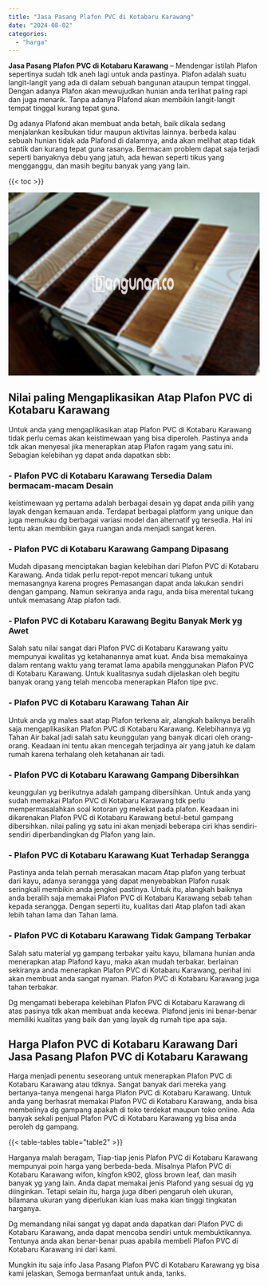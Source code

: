 ```yaml
---
title: "Jasa Pasang Plafon PVC di Kotabaru Karawang"
date: "2024-08-02"
categories: 
  - "harga"
---
```


**Jasa Pasang Plafon PVC di Kotabaru Karawang** – Mendengar istilah Plafon sepertinya sudah tdk aneh lagi untuk anda pastinya. Plafon adalah suatu langit-langit yang ada di dalam sebuah bangunan ataupun tempat tinggal. Dengan adanya Plafon akan mewujudkan hunian anda terlihat paling rapi dan juga menarik. Tanpa adanya Plafond akan membikin langit-langit tempat tinggal kurang tepat guna.

Dg adanya Plafond akan membuat anda betah, baik dikala sedang menjalankan kesibukan tidur maupun aktivitas lainnya. berbeda kalau sebuah hunian tidak ada Plafond di dalamnya, anda akan melihat atap tidak cantik dan kurang tepat guna rasanya. Bermacam problem dapat saja terjadi seperti banyaknya debu yang jatuh, ada hewan seperti tikus yang mengganggu, dan masih begitu banyak yang yang lain.

{{< toc >}}

![Jasa Pasang Plafon PVC di Kotabaru Karawang](/images/flafond-pvc-murah17.png)

## Nilai paling Mengaplikasikan Atap Plafon PVC di Kotabaru Karawang

Untuk anda yang mengaplikasikan atap Plafon PVC di Kotabaru Karawang tidak perlu cemas akan keistimewaan yang bisa diperoleh. Pastinya anda tdk akan menyesal jika menerapkan atap Plafon ragam yang satu ini. Sebagian kelebihan yg dapat anda dapatkan sbb:

### \- Plafon PVC di Kotabaru Karawang Tersedia Dalam bermacam-macam Desain

keistimewaan yg pertama adalah berbagai desain yg dapat anda pilih yang layak dengan kemauan anda. Terdapat berbagai platform yang unique dan juga memukau dg berbagai variasi model dan alternatif yg tersedia. Hal ini tentu akan membikin gaya ruangan anda menjadi sangat keren.

### \- Plafon PVC di Kotabaru Karawang Gampang Dipasang

Mudah dipasang menciptakan bagian kelebihan dari Plafon PVC di Kotabaru Karawang. Anda tidak perlu repot-repot mencari tukang untuk memasangnya karena progres Pemasangan dapat anda lakukan sendiri dengan gampang. Namun sekiranya anda ragu, anda bisa merental tukang untuk memasang Atap plafon tadi.

### \- Plafon PVC di Kotabaru Karawang Begitu Banyak Merk yg Awet

Salah satu nilai sangat dari Plafon PVC di Kotabaru Karawang yaitu mempunyai kwalitas yg ketahanannya amat kuat. Anda bisa memakainya dalam rentang waktu yang teramat lama apabila menggunakan Plafon PVC di Kotabaru Karawang. Untuk kualitasnya sudah dijelaskan oleh begitu banyak orang yang telah mencoba menerapkan Plafon tipe pvc.

### \- Plafon PVC di Kotabaru Karawang Tahan Air

Untuk anda yg males saat atap Plafon terkena air, alangkah baiknya beralih saja mengaplikasikan Plafon PVC di Kotabaru Karawang. Kelebihannya yg Tahan Air bakal jadi salah satu keunggulan yang banyak dicari oleh orang-orang. Keadaan ini tentu akan mencegah terjadinya air yang jatuh ke dalam rumah karena terhalang oleh ketahanan air tadi.

### \- Plafon PVC di Kotabaru Karawang Gampang Dibersihkan

keunggulan yg berikutnya adalah gampang dibersihkan. Untuk anda yang sudah memakai Plafon PVC di Kotabaru Karawang tdk perlu mempermasalahkan soal kotoran yg melekat pada plafon. Keadaan ini dikarenakan Plafon PVC di Kotabaru Karawang betul-betul gampang dibersihkan. nilai paling yg satu ini akan menjadi beberapa ciri khas sendiri-sendiri diperbandingkan dg Plafon yang lain.

### \- Plafon PVC di Kotabaru Karawang Kuat Terhadap Serangga

Pastinya anda telah pernah merasakan macam Atap plafon yang terbuat dari kayu, adanya serangga yang dapat menyebabkan Plafon rusak seringkali membikin anda jengkel pastinya. Untuk itu, alangkah baiknya anda beralih saja memakai Plafon PVC di Kotabaru Karawang sebab tahan kepada serangga. Dengan seperti itu, kualitas dari Atap plafon tadi akan lebih tahan lama dan Tahan lama.

### \- Plafon PVC di Kotabaru Karawang Tidak Gampang Terbakar

Salah satu material yg gampang terbakar yaitu kayu, bilamana hunian anda menerapkan atap Plafond kayu, maka akan mudah terbakar. berlainan sekiranya anda menerapkan Plafon PVC di Kotabaru Karawang, perihal ini akan membuat anda sangat nyaman. Plafon PVC di Kotabaru Karawang juga tahan terbakar.

Dg mengamati beberapa kelebihan Plafon PVC di Kotabaru Karawang di atas pasinya tdk akan membuat anda kecewa. Plafond jenis ini benar-benar memiliki kualitas yang baik dan yang layak dg rumah tipe apa saja.

## Harga Plafon PVC di Kotabaru Karawang Dari Jasa Pasang Plafon PVC di Kotabaru Karawang

Harga menjadi penentu seseorang untuk menerapkan Plafon PVC di Kotabaru Karawang atau tdknya. Sangat banyak dari mereka yang bertanya-tanya mengenai harga Plafon PVC di Kotabaru Karawang. Untuk anda yang berhasrat memakai Plafon PVC di Kotabaru Karawang, anda bisa membelinya dg gampang apakah di toko terdekat maupun toko online. Ada banyak sekali penjual Plafon PVC di Kotabaru Karawang yg bisa anda peroleh dg gampang.

{{< table-tables table="table2" >}}

Harganya malah beragam, Tiap-tiap jenis Plafon PVC di Kotabaru Karawang mempunyai poin harga yang berbeda-beda. Misalnya Plafon PVC di Kotabaru Karawang wifon, kingfon k902, gloss brown leaf, dan masih banyak yg yang lain. Anda dapat memakai jenis Plafond yang sesuai dg yg diinginkan. Tetapi selain itu, harga juga diberi pengaruh oleh ukuran, bilamana ukuran yang diperlukan kian luas maka kian tinggi tingkatan harganya.

Dg memandang nilai sangat yg dapat anda dapatkan dari Plafon PVC di Kotabaru Karawang, anda dapat mencoba sendiri untuk membuktikannya. Tentunya anda akan benar-benar puas apabila membeli Plafon PVC di Kotabaru Karawang ini dari kami.

Mungkin itu saja info Jasa Pasang Plafon PVC di Kotabaru Karawang yg bisa kami jelaskan, Semoga bermanfaat untuk anda, tanks.
